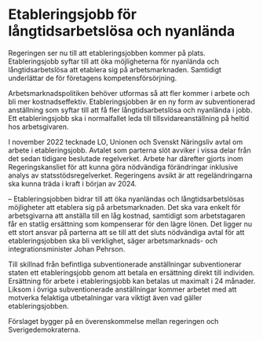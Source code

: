 # Etableringsjobb för långtidsarbetslösa och nyanlända

Regeringen ser nu till att etableringsjobben kommer på plats. Etableringsjobb syftar till att öka möjligheterna för nyanlända och långtidsarbetslösa att etablera sig på arbetsmarknaden. Samtidigt underlättar de för företagens kompetensförsörjning.

Arbetsmarknadspolitiken behöver utformas så att fler kommer i arbete och bli mer kostnadseffektiv. Etableringsjobben är en ny form av subventionerad anställning som syftar till att få fler långtidsarbetslösa och nyanlända i jobb. Ett etableringsjobb ska i normalfallet leda till tillsvidareanställning på heltid hos arbetsgivaren.

I november 2022 tecknade LO, Unionen och Svenskt Näringsliv avtal om arbete i etableringsjobb. Avtalet som parterna slöt avviker i vissa delar från det sedan tidigare beslutade regelverket. Arbete har därefter gjorts inom Regeringskansliet för att kunna göra nödvändiga förändringar inklusive analys av statsstödsregelverket. Regeringens avsikt är att regeländringarna ska kunna träda i kraft i början av 2024.

– Etableringsjobben bidrar till att öka nyanländas och långtidsarbetslösas möjligheter att etablera sig på arbetsmarknaden. Det ska vara enkelt för arbetsgivarna att anställa till en låg kostnad, samtidigt som arbetstagaren får en statlig ersättning som kompenserar för den lägre lönen. Det ligger nu ett stort ansvar på parterna att se till att det sluts nödvändiga avtal för att etableringsjobben ska bli verklighet, säger arbetsmarknads- och integrationsminister Johan Pehrson.

Till skillnad från befintliga subventionerade anställningar subventionerar staten ett etableringsjobb genom att betala en ersättning direkt till individen. Ersättning för arbete i etableringsjobb kan betalas ut maximalt i 24 månader. Liksom i övriga subventionerade anställningar kommer arbetet med att motverka felaktiga utbetalningar vara viktigt även vad gäller etableringsjobben.

Förslaget bygger på en överenskommelse mellan regeringen och Sverigedemokraterna.
